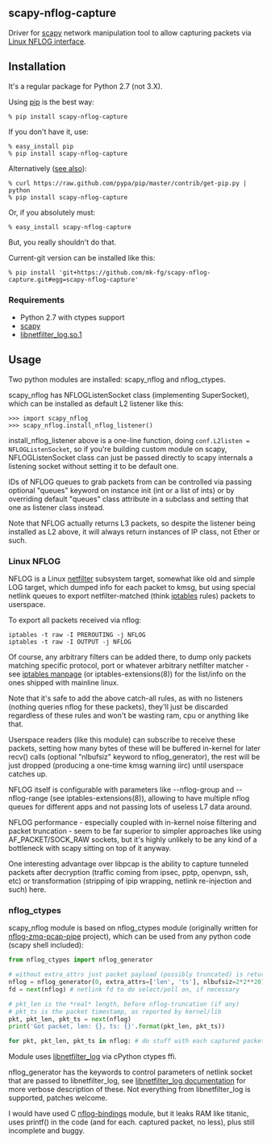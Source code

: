 scapy-nflog-capture
--------------------

Driver for [scapy](http://www.secdev.org/projects/scapy/) network manipulation
tool to allow capturing packets via [Linux NFLOG
interface](http://wiki.wireshark.org/CaptureSetup/NFLOG).



Installation
--------------------

It's a regular package for Python 2.7 (not 3.X).

Using [pip](http://pip-installer.org/) is the best way:

	% pip install scapy-nflog-capture

If you don't have it, use:

	% easy_install pip
	% pip install scapy-nflog-capture

Alternatively ([see
also](http://www.pip-installer.org/en/latest/installing.html)):

	% curl https://raw.github.com/pypa/pip/master/contrib/get-pip.py | python
	% pip install scapy-nflog-capture

Or, if you absolutely must:

	% easy_install scapy-nflog-capture

But, you really shouldn't do that.

Current-git version can be installed like this:

	% pip install 'git+https://github.com/mk-fg/scapy-nflog-capture.git#egg=scapy-nflog-capture'


### Requirements

* Python 2.7 with ctypes support
* [scapy](http://www.secdev.org/projects/scapy/)
* [libnetfilter_log.so.1](http://netfilter.org/projects/libnetfilter_log)



Usage
--------------------

Two python modules are installed: scapy_nflog and nflog_ctypes.

scapy_nflog has NFLOGListenSocket class (implementing SuperSocket), which can be
installed as default L2 listener like this:

	>>> import scapy_nflog
	>>> scapy_nflog.install_nflog_listener()

install_nflog_listener above is a one-line function, doing `conf.L2listen =
NFLOGListenSocket`, so if you're building custom module on scapy,
NFLOGListenSocket class can just be passed directly to scapy internals a
listening socket without setting it to be default one.

IDs of NFLOG queues to grab packets from can be controlled via passing optional
"queues" keyword on instance init (int or a list of ints) or by overriding
default "queues" class attribute in a subclass and setting that one as listener
class instead.

Note that NFLOG actually returns L3 packets, so despite the listener being
installed as L2 above, it will always return instances of IP class, not Ether or
such.


### Linux NFLOG

NFLOG is a Linux [netfilter](http://www.netfilter.org/) subsystem target,
somewhat like old and simple LOG target, which dumped info for each packet to
kmsg, but using special netlink queues to export netfilter-matched (think
[iptables](http://www.netfilter.org/projects/iptables/index.html) rules) packets
to userspace.

To export all packets received via nflog:

	iptables -t raw -I PREROUTING -j NFLOG
	iptables -t raw -I OUTPUT -j NFLOG

Of course, any arbitrary filters can be added there, to dump only packets
matching specific protocol, port or whatever arbitrary netfilter matcher - see
[iptables manpage](http://ipset.netfilter.org/iptables.man.html) (or
iptables-extensions(8)) for the list/info on the ones shipped with mainline
linux.

Note that it's safe to add the above catch-all rules, as with no listeners
(nothing queries nflog for these packets), they'll just be discarded regardless
of these rules and won't be wasting ram, cpu or anything like that.

Userspace readers (like this module) can subscribe to receive these packets,
setting how many bytes of these will be buffered in-kernel for later recv()
calls (optional "nlbufsiz" keyword to nflog_generator), the rest will be just
dropped (producing a one-time kmsg warning iirc) until userspace catches up.

NFLOG itself is configurable with parameters like --nflog-group and
--nflog-range (see iptables-extensions(8)), allowing to have multiple nflog
queues for different apps and not passing lots of useless L7 data around.

NFLOG performance - especially coupled with in-kernel noise filtering and packet
truncation - seem to be far superior to simpler approaches like using
AF_PACKET/SOCK_RAW sockets, but it's highly unlikely to be any kind of a
bottleneck with scapy sitting on top of it anyway.

One interesting advantage over libpcap is the ability to capture tunneled
packets after decryption (traffic coming from ipsec, pptp, openvpn, ssh, etc) or
transformation (stripping of ipip wrapping, netlink re-injection and such) here.


### nflog_ctypes

scapy_nflog module is based on nflog_ctypes module (originally written for
[nflog-zmq-pcap-pipe](https://github.com/mk-fg/nflog-zmq-pcap-pipe) project),
which can be used from any python code (scapy shell included):

```python
from nflog_ctypes import nflog_generator

# without extra_attrs just packet payload (possibly truncated) is returned
nflog = nflog_generator(0, extra_attrs=['len', 'ts'], nlbufsiz=2*2**20) # queue id
fd = next(nflog) # netlink fd to do select/poll on, if necessary

# pkt_len is the *real* length, before nflog-truncation (if any)
# pkt_ts is the packet timestamp, as reported by kernel/lib
pkt, pkt_len, pkt_ts = next(nflog)
print('Got packet, len: {}, ts: {}'.format(pkt_len, pkt_ts))

for pkt, pkt_len, pkt_ts in nflog: # do stuff with each captured packet
```

Module uses
[libnetfilter_log](http://www.netfilter.org/projects/libnetfilter_log/index.html)
via cPython ctypes ffi.

nflog_generator has the keywords to control parameters of netlink socket that
are passed to libnetfilter_log, see [libnetfilter_log
documentation](http://www.netfilter.org/projects/libnetfilter_log/doxygen/group__Log.html)
for more verbose description of these.
Not everything from libnetfilter_log is supported, patches welcome.

I would have used C
[nflog-bindings](https://www.wzdftpd.net/redmine/projects/nflog-bindings)
module, but it leaks RAM like titanic, uses printf() in the code (and for each.
captured packet, no less), plus still incomplete and buggy.

